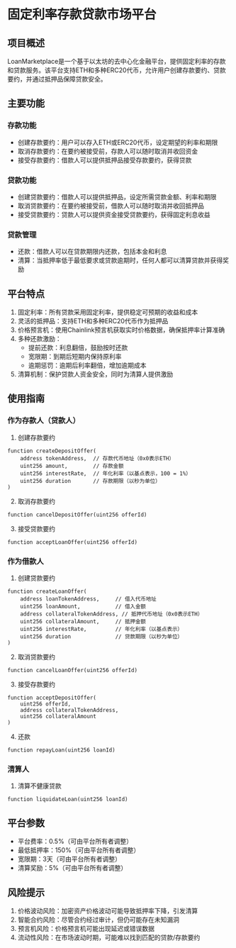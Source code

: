 # 固定利率存款贷款市场平台

## 项目概述

LoanMarketplace是一个基于以太坊的去中心化金融平台，提供固定利率的存款和贷款服务。该平台支持ETH和多种ERC20代币，允许用户创建存款要约、贷款要约，并通过抵押品保障贷款安全。

## 主要功能

### 存款功能
- 创建存款要约：用户可以存入ETH或ERC20代币，设定期望的利率和期限
- 取消存款要约：在要约被接受前，存款人可以随时取消并收回资金
- 接受存款要约：借款人可以提供抵押品接受存款要约，获得贷款

### 贷款功能
- 创建贷款要约：借款人可以提供抵押品，设定所需贷款金额、利率和期限
- 取消贷款要约：在要约被接受前，借款人可以随时取消并收回抵押品
- 接受贷款要约：贷款人可以提供资金接受贷款要约，获得固定利息收益

### 贷款管理
- 还款：借款人可以在贷款期限内还款，包括本金和利息
- 清算：当抵押率低于最低要求或贷款逾期时，任何人都可以清算贷款并获得奖励

## 平台特点

1. 固定利率：所有贷款采用固定利率，提供稳定可预期的收益和成本
2. 灵活的抵押品：支持ETH和多种ERC20代币作为抵押品
3. 价格预言机：使用Chainlink预言机获取实时价格数据，确保抵押率计算准确
4. 多种还款激励：
   - 提前还款：利息翻倍，鼓励按时还款
   - 宽限期：到期后短期内保持原利率
   - 逾期惩罚：逾期后利率翻倍，增加逾期成本
5. 清算机制：保护贷款人资金安全，同时为清算人提供激励

## 使用指南

### 作为存款人（贷款人）

1. 创建存款要约
``` solidity
function createDepositOffer(
    address tokenAddress,  // 存款代币地址（0x0表示ETH）
    uint256 amount,        // 存款金额
    uint256 interestRate,  // 年化利率（以基点表示，100 = 1%）
    uint256 duration       // 存款期限（以秒为单位）
)
```

2. 取消存款要约
``` solidity
function cancelDepositOffer(uint256 offerId)
```

3. 接受贷款要约
``` solidity
function acceptLoanOffer(uint256 offerId)
```

### 作为借款人

1. 创建贷款要约
``` solidity
function createLoanOffer(
    address loanTokenAddress,     // 借入代币地址
    uint256 loanAmount,           // 借入金额
    address collateralTokenAddress, // 抵押代币地址（0x0表示ETH）
    uint256 collateralAmount,     // 抵押金额
    uint256 interestRate,         // 年化利率（以基点表示）
    uint256 duration              // 贷款期限（以秒为单位）
)
```

2. 取消贷款要约
``` solidity
function cancelLoanOffer(uint256 offerId)
```

3. 接受存款要约
``` solidity
function acceptDepositOffer(
    uint256 offerId,
    address collateralTokenAddress,
    uint256 collateralAmount
)
```

4. 还款 
``` solidity
function repayLoan(uint256 loanId)
```

### 清算人

1. 清算不健康贷款
``` solidity
function liquidateLoan(uint256 loanId)
```

## 平台参数

- 平台费率：0.5%（可由平台所有者调整）
- 最低抵押率：150%（可由平台所有者调整）
- 宽限期：3天（可由平台所有者调整）
- 清算奖励：5%（可由平台所有者调整）

## 风险提示

1. 价格波动风险：加密资产价格波动可能导致抵押率下降，引发清算
2. 智能合约风险：尽管合约经过审计，但仍可能存在未知漏洞
3. 预言机风险：价格预言机可能出现延迟或错误数据
4. 流动性风险：在市场波动时期，可能难以找到匹配的贷款/存款要约